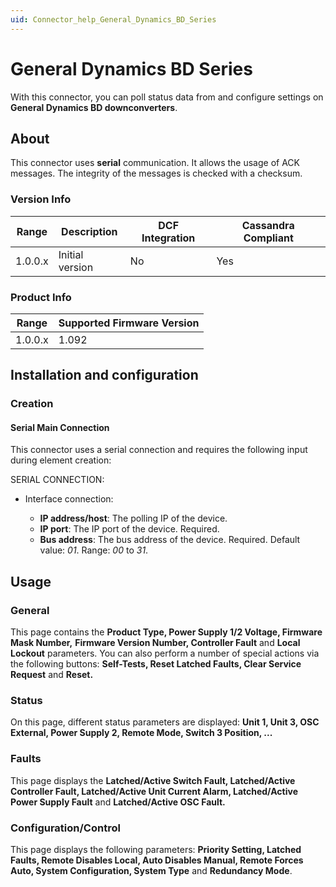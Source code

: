 ```yaml
---
uid: Connector_help_General_Dynamics_BD_Series
---
```


# General Dynamics BD Series

With this connector, you can poll status data from and configure settings on **General Dynamics BD downconverters**.

## About

This connector uses **serial** communication. It allows the usage of ACK messages. The integrity of the messages is checked with a checksum.

### Version Info

| Range | Description | DCF Integration | Cassandra Compliant |
|------------------|-----------------|---------------------|-------------------------|
| 1.0.0.x          | Initial version | No                  | Yes                     |

### Product Info

| Range | Supported Firmware Version |
|------------------|-----------------------------|
| 1.0.0.x          | 1.092                       |

## Installation and configuration

### Creation

#### Serial Main Connection

This connector uses a serial connection and requires the following input during element creation:

SERIAL CONNECTION:

- Interface connection:

  - **IP address/host**: The polling IP of the device.
  - **IP port**: The IP port of the device. Required.
  - **Bus address**: The bus address of the device. Required. Default value: *01*. Range: *00* to *31*.

## Usage

### General

This page contains the **Product Type, Power Supply 1/2 Voltage, Firmware Mask Number,** **Firmware Version Number, Controller Fault** and **Local Lockout** parameters. You can also perform a number of special actions via the following buttons: **Self-Tests, Reset Latched Faults, Clear Service Request** and **Reset.**

### Status

On this page, different status parameters are displayed: **Unit 1, Unit 3, OSC External, Power Supply 2, Remote Mode, Switch 3 Position, ...**

### Faults

This page displays the **Latched/Active Switch Fault, Latched/Active Controller Fault, Latched/Active Unit Current Alarm, Latched/Active Power Supply Fault** and **Latched/Active OSC Fault.**

### Configuration/Control

This page displays the following parameters: **Priority Setting, Latched Faults, Remote Disables Local, Auto Disables Manual, Remote Forces Auto, System Configuration, System Type** and **Redundancy Mode**.
